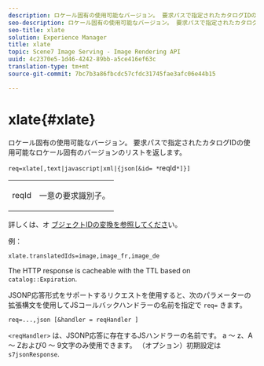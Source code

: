 ```yaml
---
description: ロケール固有の使用可能なバージョン。 要求パスで指定されたカタログIDの使用可能なロケール固有のバージョンのリストを返します。
seo-description: ロケール固有の使用可能なバージョン。 要求パスで指定されたカタログIDの使用可能なロケール固有のバージョンのリストを返します。
seo-title: xlate
solution: Experience Manager
title: xlate
topic: Scene7 Image Serving - Image Rendering API
uuid: 4c2370e5-1d46-4242-89bb-a5ce416ef63c
translation-type: tm+mt
source-git-commit: 7bc7b3a86fbcdc57cfdc31745fae3afc06e44b15

---
```



# xlate{#xlate}

ロケール固有の使用可能なバージョン。 要求パスで指定されたカタログIDの使用可能なロケール固有のバージョンのリストを返します。

`req=xlate[,text|javascript|xml|{json[&id= *`reqId`*]}]`

<table id="simpletable_8970A3A5A64F4DC2B184E251993390C5"> 
 <tr class="strow"> 
  <td class="stentry"> <p><span class="codeph"><span class="varname"> reqId</span></span> </p> </td> 
  <td class="stentry"> <p>一意の要求識別子。 </p></td> 
 </tr> 
</table>

詳しくは、オ [ブジェクトIDの変換を参照してくださ](../../../../../../is-api/http-ref/image-serving-api-ref/c-http-protocol-reference/c-syntax-and-features/r-object-id-translation.md#reference-cf3e34e6cbb346d69ded9982bfdef414)い。

例：

`xlate.translatedIds=image,image_fr,image_de`

The HTTP response is cacheable with the TTL based on `catalog::Expiration`.

JSONP応答形式をサポートするリクエストを使用すると、次のパラメーターの拡張構文を使用してJSコールバックハンドラーの名前を指定で `req=` きます。

`req=...,json [&handler = reqHandler ]`

`<reqHandler>` は、JSONP応答に存在するJSハンドラーの名前です。 a ～ z、A ～ Zおよび0 ～ 9文字のみ使用できます。 （オプション）初期設定は `s7jsonResponse`.
